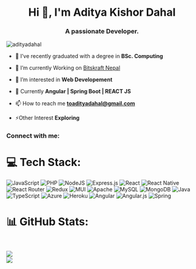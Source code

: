 <h1 align="center">Hi 👋, I'm Aditya Kishor Dahal</h1>
<h3 align="center">A passionate Developer.</h3>

<p align="left"> <img src="https://komarev.com/ghpvc/?username=adityadahal&label=Profile%20views&color=0e75b6&style=flat" alt="adityadahal" /> </p>

- 🔭 I’ve recently graduated with a degree in **BSc. Computing**

- 🤝 I’m currently Working on [Bitskraft Nepal](https://bitskraft.com)

- 👯 I’m interested in **Web Developement**

- 🤝 Currently **Angular | Spring Boot | REACT JS**

- 📫 How to reach me **toadityadahal@gmail.com**

- ⚡Other Interest **Exploring**

<h3 align="left">Connect with me:</h3>
<p align="left">
</p>




# 💻 Tech Stack:
![JavaScript](https://img.shields.io/badge/javascript-%23323330.svg?style=for-the-badge&logo=javascript&logoColor=%23F7DF1E) ![PHP](https://img.shields.io/badge/php-%23777BB4.svg?style=for-the-badge&logo=php&logoColor=white) ![NodeJS](https://img.shields.io/badge/node.js-6DA55F?style=for-the-badge&logo=node.js&logoColor=white) ![Express.js](https://img.shields.io/badge/express.js-%23404d59.svg?style=for-the-badge&logo=express&logoColor=%2361DAFB) ![React](https://img.shields.io/badge/react-%2320232a.svg?style=for-the-badge&logo=react&logoColor=%2361DAFB) ![React Native](https://img.shields.io/badge/react_native-%2320232a.svg?style=for-the-badge&logo=react&logoColor=%2361DAFB) ![React Router](https://img.shields.io/badge/React_Router-CA4245?style=for-the-badge&logo=react-router&logoColor=white) ![Redux](https://img.shields.io/badge/redux-%23593d88.svg?style=for-the-badge&logo=redux&logoColor=white) ![MUI](https://img.shields.io/badge/MUI-%230081CB.svg?style=for-the-badge&logo=material-ui&logoColor=white) ![Apache](https://img.shields.io/badge/apache-%23D42029.svg?style=for-the-badge&logo=apache&logoColor=white) ![MySQL](https://img.shields.io/badge/mysql-%2300f.svg?style=for-the-badge&logo=mysql&logoColor=white) ![MongoDB](https://img.shields.io/badge/MongoDB-%234ea94b.svg?style=for-the-badge&logo=mongodb&logoColor=white) ![Java](https://img.shields.io/badge/java-%23ED8B00.svg?style=for-the-badge&logo=java&logoColor=white) ![TypeScript](https://img.shields.io/badge/typescript-%23007ACC.svg?style=for-the-badge&logo=typescript&logoColor=white) ![Azure](https://img.shields.io/badge/azure-%230072C6.svg?style=for-the-badge&logo=azure-devops&logoColor=white) ![Heroku](https://img.shields.io/badge/heroku-%23430098.svg?style=for-the-badge&logo=heroku&logoColor=white) ![Angular](https://img.shields.io/badge/angular-%23DD0031.svg?style=for-the-badge&logo=angular&logoColor=white) ![Angular.js](https://img.shields.io/badge/angular.js-%23E23237.svg?style=for-the-badge&logo=angularjs&logoColor=white) ![Spring](https://img.shields.io/badge/spring-%236DB33F.svg?style=for-the-badge&logo=spring&logoColor=white)
# 📊 GitHub Stats:
<br>

![](https://github-readme-streak-stats.herokuapp.com/?user=adityadahal&theme=dark&hide_border=false)
<br>
![](https://github-readme-stats.vercel.app/api/top-langs/?username=adityadahal&theme=dark&hide_border=false&include_all_commits=false&count_private=false&layout=compact)






  




    


